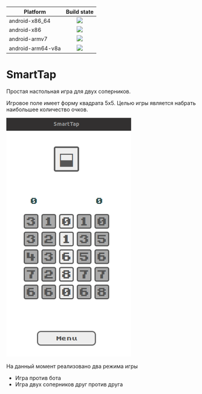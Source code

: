 | Platform      | Build state   |
| ------------- |:-------------:|
| android-x86_64| <a href="https://hub.docker.com/r/ainr/smarttap-android-x86_64"><img src="https://img.shields.io/docker/cloud/build/ainr/smarttap-android-x86_64?style=for-the-badge"/></a> |
| android-x86   | <a href="https://hub.docker.com/r/ainr/smarttap-android-x86"><img src="https://img.shields.io/docker/cloud/build/ainr/smarttap-android-x86?style=for-the-badge"/></a> |
| android-armv7 | <a href="https://hub.docker.com/r/ainr/smarttap-android-armv7"><img src="https://img.shields.io/docker/cloud/build/ainr/smarttap-android-armv7?style=for-the-badge"/></a> |
| android-arm64-v8a| <a href="https://hub.docker.com/r/ainr/smarttap-android-arm64-v8a"><img src="https://img.shields.io/docker/cloud/build/ainr/smarttap-android-arm64-v8a?style=for-the-badge"/></a> |

# SmartTap

Простая настольная игра для двух соперников.

Игровое поле имеет форму квадрата 5x5.
Целью игры является набрать наибольшее количество очков. 

![](imgs/game.png)

На данный момент реализовано два режима игры
* Игра против бота
* Игра двух соперников друг против друга
